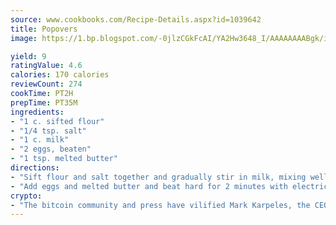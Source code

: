 ```yaml
---
source: www.cookbooks.com/Recipe-Details.aspx?id=1039642
title: Popovers
image: https://1.bp.blogspot.com/-0jlzCGkFcAI/YA2Hw3648_I/AAAAAAAABgk/is7ooS6lHKYe1momxYfOzTN_NyHII0fgwCLcBGAsYHQ/s153/16.png

yield: 9
ratingValue: 4.6
calories: 170 calories
reviewCount: 274
cookTime: PT2H
prepTime: PT35M
ingredients:
- "1 c. sifted flour"
- "1/4 tsp. salt"
- "1 c. milk"
- "2 eggs, beaten"
- "1 tsp. melted butter"
directions:
- "Sift flour and salt together and gradually stir in milk, mixing well."
- "Add eggs and melted butter and beat hard for 2 minutes with electric hand mixer."
crypto:
- "The bitcoin community and press have vilified Mark Karpeles, the CEO of Mt. Gox, as a clown and a con man."
---
```

